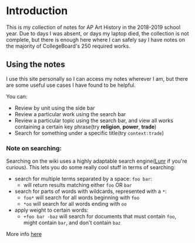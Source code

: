# Introduction

This is my collection of notes for AP Art History in the 2018-2019 school year. Due to days I was absent, or days my laptop died, the collection is not complete, but there is enough here where I can safely say I have notes on the majority of CollegeBoard's 250 required works.

## Using the notes
I use this site personally so I can access my notes wherever I am, but there are some useful use cases I have found to be helpful.

You can:
- Review by unit using the side bar
- Review a particular work using the search bar
- Review a particular topic using the search bar, and view all works containing a certain key phrase(try **religion**, **power**, **trade**)
- Search for something under a specific title(try `context:trade`)

### Note on searching:
Searching on the wiki uses a highly adaptable search engine([Lunr](https://lunrjs.com) if you're curious). This lets you do some really cool stuff in terms of searching:
- search for multiple terms separated by a space: `foo bar`:
  - will return results matching either `foo` OR `bar`
- search for parts of words with wildcards, represented with a `*`:
  - `foo*` will search for all words beginning with `foo`
  - `*oo` will search for all words ending with `oo`
- apply weight to certain words:
  - `+foo bar -baz` will search for documents that must contain `foo`, might contain `bar`, and don't contain `baz`

More info [here](https://lunrjs.com/guides/searching.html)
